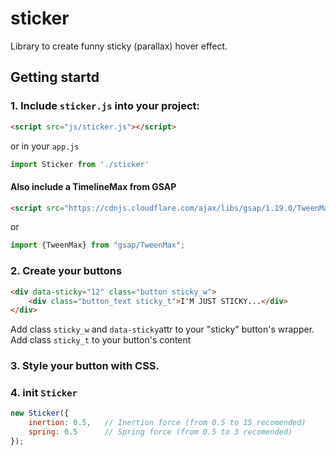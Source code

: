# sticker
Library to create funny sticky (parallax) hover effect.


## Getting startd
### 1. Include `sticker.js` into your project:
```html
<script src="js/sticker.js"></script>
```
or in your `app.js`

```javascript
import Sticker from './sticker'
```
#### Also include a TimelineMax from GSAP
```html
<script src="https://cdnjs.cloudflare.com/ajax/libs/gsap/1.19.0/TweenMax.min.js"></script>
```
or 
```javascript
import {TweenMax} from "gsap/TweenMax";
```
### 2. Create your buttons
```html
<div data-sticky="12" class="button sticky_w">
    <div class="button_text sticky_t">I'M JUST STICKY...</div>
</div>
```
Add class `sticky_w` and `data-sticky`attr to your "sticky" button's wrapper. Add class `sticky_t` to your button's content
### 3. Style your button with CSS.
### 4. init `Sticker`
```javascript
new Sticker({
    inertion: 0.5,   // Inertion force (from 0.5 to 15 recomended)
    spring: 0.5      // Spring force (from 0.5 to 3 recomended)
});
```
